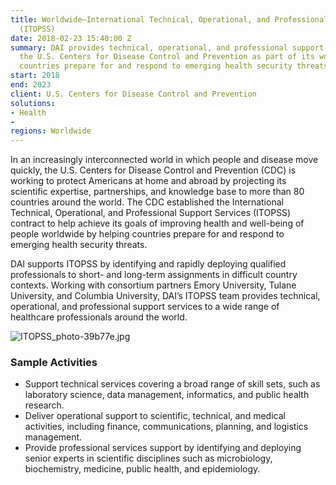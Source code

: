 ```yaml
---
title: Worldwide—International Technical, Operational, and Professional Support Services
  (ITOPSS)
date: 2018-02-23 15:40:00 Z
summary: DAI provides technical, operational, and professional support services to
  the U.S. Centers for Disease Control and Prevention as part of its work to help
  countries prepare for and respond to emerging health security threats.
start: 2018
end: 2023
client: U.S. Centers for Disease Control and Prevention
solutions:
- Health
- 
regions: Worldwide
---
```


In an increasingly interconnected world in which people and disease move quickly, the U.S. Centers for Disease Control and Prevention (CDC) is working to protect Americans at home and abroad by projecting its scientific expertise, partnerships, and knowledge base to more than 80 countries around the world. The CDC established the International Technical, Operational, and Professional Support Services (ITOPSS) contract to help achieve its goals of improving health and well-being of people worldwide by helping countries prepare for and respond to emerging health security threats.

DAI supports ITOPSS by identifying and rapidly deploying qualified professionals to short- and long-term assignments in difficult country contexts. Working with consortium partners Emory University, Tulane University, and Columbia University, DAI’s ITOPSS team provides technical, operational, and professional support services to a wide range of healthcare professionals around the world.

![ITOPSS_photo-39b77e.jpg](/uploads/ITOPSS_photo-39b77e.jpg)

### Sample Activities

* Support technical services covering a broad range of skill sets, such as laboratory science, data management, informatics, and public health research.
* Deliver operational support to scientific, technical, and medical activities, including finance, communications, planning, and logistics management.
* Provide professional services support by identifying and deploying senior experts in scientific disciplines such as microbiology, biochemistry, medicine, public health, and epidemiology.